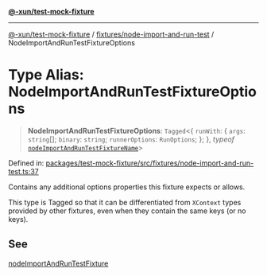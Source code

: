 [**@-xun/test-mock-fixture**](../../../README.md)

***

[@-xun/test-mock-fixture](../../../README.md) / [fixtures/node-import-and-run-test](../README.md) / NodeImportAndRunTestFixtureOptions

# Type Alias: NodeImportAndRunTestFixtureOptions

> **NodeImportAndRunTestFixtureOptions**: `Tagged`\<\{ `runWith`: \{ `args`: `string`[]; `binary`: `string`; `runnerOptions`: `RunOptions`; \}; \}, *typeof* [`nodeImportAndRunTestFixtureName`](../variables/nodeImportAndRunTestFixtureName.md)\>

Defined in: [packages/test-mock-fixture/src/fixtures/node-import-and-run-test.ts:37](https://github.com/Xunnamius/test-utils/blob/fbb0e2e25a6b2830b1b2ac319e054df42247cc53/packages/test-mock-fixture/src/fixtures/node-import-and-run-test.ts#L37)

Contains any additional options properties this fixture expects or allows.

This type is Tagged so that it can be differentiated from `XContext`
types provided by other fixtures, even when they contain the same keys (or no
keys).

## See

[nodeImportAndRunTestFixture](../functions/nodeImportAndRunTestFixture.md)
